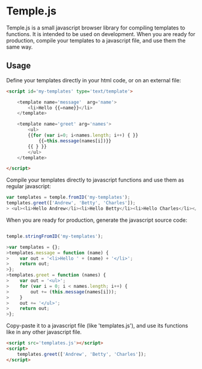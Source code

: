 Temple.js
=========

Temple.js is a small javascript browser library for compiling templates to functions.
It is intended to be used on development. When you are ready for production, compile your templates to a javascript file, and use them the same way.


## Usage

Define your templates directly in your html code, or on an external file:

```html
<script id='my-templates' type='text/template'>

    <template name='message'  arg='name'>
        <li>Hello {{=name}}</li>
    </template>

    <template name='greet' arg='names'>
        <ul>
        {{for (var i=0; i<names.length; i++) { }}
            {{=this.message(names[i])}}
        {{ } }}
        </ul>
    </template>

</script>

```

Compile your templates directly to javascript functions and use them as regular javascript:

```javascript
var templates = temple.fromID('my-templates');
templates.greet(['Andrew', 'Betty', 'Charles']);
> <ul><li>Hello Andrew</li><li>Hello Betty</li><li>Hello Charles</li></ul>

```

When you are ready for production, generate the javascript source code:

```javascript

temple.stringFromID('my-templates');

>var templates = {};
>templates.message = function (name) {
>    var out = '<li>Hello ' + (name) + '</li>';
>    return out;
>};
>templates.greet = function (names) {
>    var out = '<ul>';
>    for (var i = 0; i < names.length; i++) {
>        out += (this.message(names[i]));
>    }
>    out += '</ul>';
>    return out;
>};


```

Copy-paste it to a javascript file (like 'templates.js'), and use its functions like in any other javascript file.

```html
<script src='templates.js'></script>
<script>
    templates.greet(['Andrew', 'Betty', 'Charles']);
</script>
```
